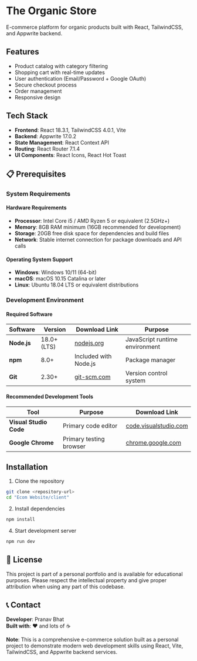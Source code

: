 # The Organic Store

E-commerce platform for organic products built with React, TailwindCSS, and Appwrite backend.

## Features

- Product catalog with category filtering
- Shopping cart with real-time updates
- User authentication (Email/Password + Google OAuth)
- Secure checkout process
- Order management
- Responsive design

## Tech Stack

- **Frontend**: React 18.3.1, TailwindCSS 4.0.1, Vite
- **Backend**: Appwrite 17.0.2
- **State Management**: React Context API
- **Routing**: React Router 7.1.4
- **UI Components**: React Icons, React Hot Toast

## 📋 Prerequisites

### System Requirements

#### Hardware Requirements
- **Processor**: Intel Core i5 / AMD Ryzen 5 or equivalent (2.5GHz+)
- **Memory**: 8GB RAM minimum (16GB recommended for development)
- **Storage**: 20GB free disk space for dependencies and build files
- **Network**: Stable internet connection for package downloads and API calls

#### Operating System Support
- **Windows**: Windows 10/11 (64-bit)
- **macOS**: macOS 10.15 Catalina or later
- **Linux**: Ubuntu 18.04 LTS or equivalent distributions

### Development Environment

#### Required Software
| Software | Version | Download Link | Purpose |
|----------|---------|---------------|---------|
| **Node.js** | 18.0+ (LTS) | [nodejs.org](https://nodejs.org/) | JavaScript runtime environment |
| **npm** | 8.0+ | Included with Node.js | Package manager |
| **Git** | 2.30+ | [git-scm.com](https://git-scm.com/) | Version control system |

#### Recommended Development Tools
| Tool | Purpose | Download Link |
|------|---------|---------------|
| **Visual Studio Code** | Primary code editor | [code.visualstudio.com](https://code.visualstudio.com/) |
| **Google Chrome** | Primary testing browser | [chrome.google.com](https://www.google.com/chrome/) |



## Installation

1. Clone the repository

```bash
git clone <repository-url>
cd "Ecom Website/client"
```

2. Install dependencies

```bash
npm install
```

4. Start development server

```bash
npm run dev
```

## 📄 License

This project is part of a personal portfolio and is available for educational purposes. Please respect the intellectual property and give proper attribution when using any part of this codebase.

## 📞 Contact

**Developer**: Pranav Bhat  
**Built with**: ❤️ and lots of ☕


**Note**: This is a comprehensive e-commerce solution built as a personal project to demonstrate modern web development skills using React, Vite, TailwindCSS, and Appwrite backend services.
